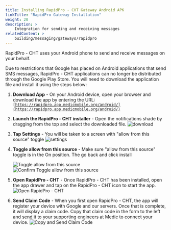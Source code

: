 ```yaml
---
title: Installing RapidPro - CHT Gateway Android APK
linkTitle: "RapidPro Gateway Installation"
weight: 20
description: >
    Integration for sending and receiving messages
relatedContent: >
    building/messaging/gateways/rapidpro
---
```


RapidPro - CHT uses your Android phone to send and receive messages on your behalf.

Due to restrictions that Google has placed on Android applications that send SMS messages, RapidPro - CHT applications can no longer be distributed through the Google Play Store. You will need to download the application file and install it using the steps below:



1. **Download App** -  On your Android device, open your browser and download the app by entering the URL: <code>[https://rapidpro.app.medicmobile.org/android/](https://rapidpro.app.medicmobile.org/android/)</code>

2. **Launch the RapidPro - CHT installer** - Open the notifications shade by dragging from the top and select the downloaded file.
   ![download](apk_download.png "image_tooltip")
3. **Tap Settings** - You will be taken to a screen with "allow from this source" toggle
   ![settings](apk_download_settings.png "image_tooltip")
4. **Toggle allow from this source** - Make sure "allow from this source" toggle is in the On position. The go back and click install

   ![Toggle allow from this source](apk_download_allow_install.png "image_tooltip")
   ![Confirm Toggle allow from this source](apk_download_confirm_install.png "image_tooltip")
5. **Open RapidPro - CHT** - Once RapidPro - CHT has been installed, open the app drawer and tap on the  RapidPro - CHT icon to start the app.
   ![Open RapidPro - CHT](apk_download_start_app.png "image_tooltip")
6. **Send Claim Code** -     When you first open RapidPro - CHT, the app will register your device with Google and our servers. Once that is complete, it will display a claim code. Copy that claim code in the form to the left and send it to your supporting engineers at Medic to connect your device.
    ![Copy and Send Claim Code](apk_download_copy_claim.png "image_tooltip")

